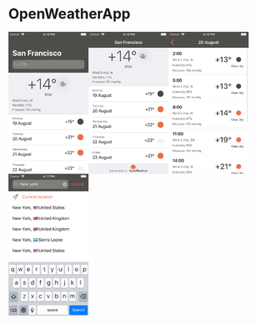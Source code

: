 # OpenWeatherApp

<img align="left" src="https://github.com/null-z/OpenWeatherApp/blob/master/Screenshots/Main-largeTitle.png" width="160" height="284" /></a>
<img align="left" src="https://github.com/null-z/OpenWeatherApp/blob/master/Screenshots/Main.png" width="160" height="284" /></a>
<img align="left" src="https://github.com/null-z/OpenWeatherApp/blob/master/Screenshots/Daily.png" width="160" height="284" /></a>
<img align="left" src="https://github.com/null-z/OpenWeatherApp/blob/master/Screenshots/Find.png" width="160" height="284" /></a>
